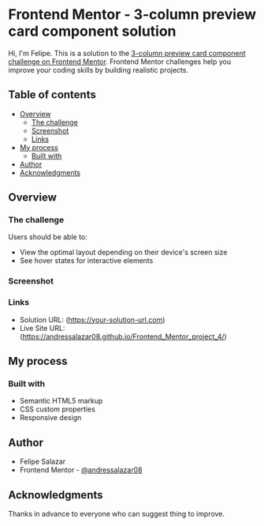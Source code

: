 # Frontend Mentor - 3-column preview card component solution

Hi, I'm Felipe. This is a solution to the [3-column preview card component challenge on Frontend Mentor](https://www.frontendmentor.io/challenges/3column-preview-card-component-pH92eAR2-). Frontend Mentor challenges help you improve your coding skills by building realistic projects.

## Table of contents

- [Overview](#overview)
  - [The challenge](#the-challenge)
  - [Screenshot](#screenshot)
  - [Links](#links)
- [My process](#my-process)
  - [Built with](#built-with)
- [Author](#author)
- [Acknowledgments](#acknowledgments)


## Overview

### The challenge

Users should be able to:

- View the optimal layout depending on their device's screen size
- See hover states for interactive elements

### Screenshot


### Links

- Solution URL: (https://your-solution-url.com)
- Live Site URL: (https://andressalazar08.github.io/Frontend_Mentor_project_4/)

## My process

### Built with

- Semantic HTML5 markup
- CSS custom properties
- Responsive design

## Author

- Felipe Salazar
- Frontend Mentor - [@andressalazar08](https://www.frontendmentor.io/profile/andressalazar08)


## Acknowledgments

Thanks in advance to everyone who can suggest thing to improve.


